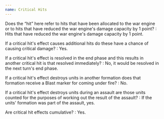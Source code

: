 ```yaml
---
name: Critical Hits
---
```

Does the <q>hit</q> here refer to hits that have been allocated to the war engine or to hits that have reduced the war engine's damage capacity by 1 point?
: Hits that have reduced the war engine's damage capacity by 1 point.

If a critical hit's effect causes additional hits do these have a chance of causing critical damage?
: Yes.

If a critical hit's effect is resolved in the end phase and this results in another critical hit is that resolved immediately?
: No, it would be resolved in the next turn's end phase.

If a critical hit's effect destroys units in another formation does that formation receive a Blast marker for coming under fire?
: No.

If a critical hit's effect destroys units during an assault are those units counted for the purposes of working out the result of the assault?
: If the units' formation was part of the assault, yes.

Are critical hit effects cumulative?
: Yes.